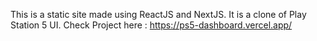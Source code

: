 This is a static site made using ReactJS and NextJS. It is a clone of Play Station 5 UI.
Check Project here : https://ps5-dashboard.vercel.app/
